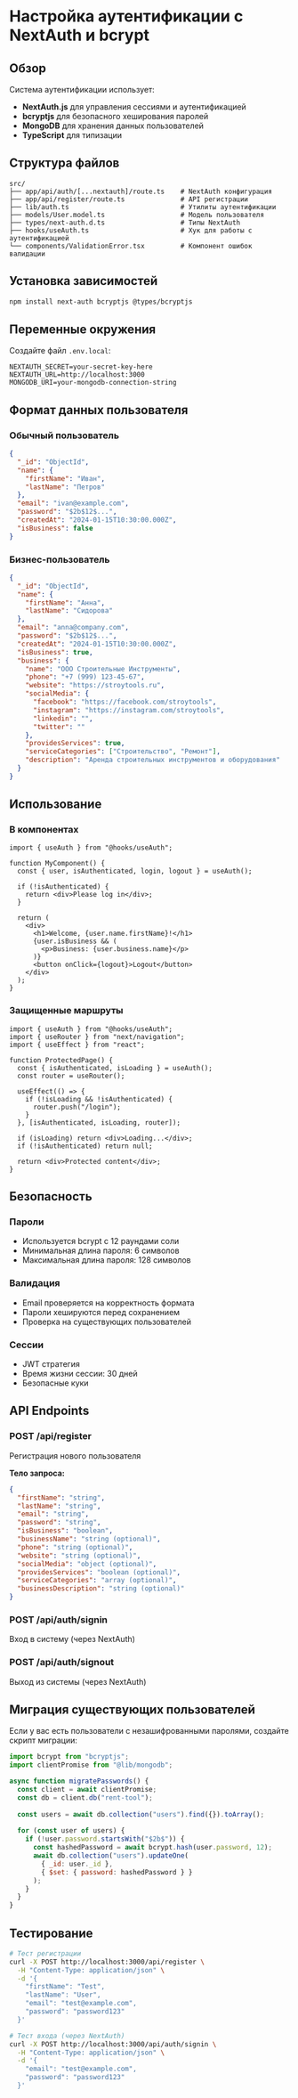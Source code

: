 # Настройка аутентификации с NextAuth и bcrypt

## Обзор

Система аутентификации использует:
- **NextAuth.js** для управления сессиями и аутентификацией
- **bcryptjs** для безопасного хеширования паролей
- **MongoDB** для хранения данных пользователей
- **TypeScript** для типизации

## Структура файлов

```
src/
├── app/api/auth/[...nextauth]/route.ts    # NextAuth конфигурация
├── app/api/register/route.ts              # API регистрации
├── lib/auth.ts                            # Утилиты аутентификации
├── models/User.model.ts                   # Модель пользователя
├── types/next-auth.d.ts                   # Типы NextAuth
├── hooks/useAuth.ts                       # Хук для работы с аутентификацией
└── components/ValidationError.tsx         # Компонент ошибок валидации
```

## Установка зависимостей

```bash
npm install next-auth bcryptjs @types/bcryptjs
```

## Переменные окружения

Создайте файл `.env.local`:

```env
NEXTAUTH_SECRET=your-secret-key-here
NEXTAUTH_URL=http://localhost:3000
MONGODB_URI=your-mongodb-connection-string
```

## Формат данных пользователя

### Обычный пользователь
```json
{
  "_id": "ObjectId",
  "name": {
    "firstName": "Иван",
    "lastName": "Петров"
  },
  "email": "ivan@example.com",
  "password": "$2b$12$...",
  "createdAt": "2024-01-15T10:30:00.000Z",
  "isBusiness": false
}
```

### Бизнес-пользователь
```json
{
  "_id": "ObjectId",
  "name": {
    "firstName": "Анна",
    "lastName": "Сидорова"
  },
  "email": "anna@company.com",
  "password": "$2b$12$...",
  "createdAt": "2024-01-15T10:30:00.000Z",
  "isBusiness": true,
  "business": {
    "name": "ООО Строительные Инструменты",
    "phone": "+7 (999) 123-45-67",
    "website": "https://stroytools.ru",
    "socialMedia": {
      "facebook": "https://facebook.com/stroytools",
      "instagram": "https://instagram.com/stroytools",
      "linkedin": "",
      "twitter": ""
    },
    "providesServices": true,
    "serviceCategories": ["Строительство", "Ремонт"],
    "description": "Аренда строительных инструментов и оборудования"
  }
}
```

## Использование

### В компонентах
```tsx
import { useAuth } from "@hooks/useAuth";

function MyComponent() {
  const { user, isAuthenticated, login, logout } = useAuth();

  if (!isAuthenticated) {
    return <div>Please log in</div>;
  }

  return (
    <div>
      <h1>Welcome, {user.name.firstName}!</h1>
      {user.isBusiness && (
        <p>Business: {user.business.name}</p>
      )}
      <button onClick={logout}>Logout</button>
    </div>
  );
}
```

### Защищенные маршруты
```tsx
import { useAuth } from "@hooks/useAuth";
import { useRouter } from "next/navigation";
import { useEffect } from "react";

function ProtectedPage() {
  const { isAuthenticated, isLoading } = useAuth();
  const router = useRouter();

  useEffect(() => {
    if (!isLoading && !isAuthenticated) {
      router.push("/login");
    }
  }, [isAuthenticated, isLoading, router]);

  if (isLoading) return <div>Loading...</div>;
  if (!isAuthenticated) return null;

  return <div>Protected content</div>;
}
```

## Безопасность

### Пароли
- Используется bcrypt с 12 раундами соли
- Минимальная длина пароля: 6 символов
- Максимальная длина пароля: 128 символов

### Валидация
- Email проверяется на корректность формата
- Пароли хешируются перед сохранением
- Проверка на существующих пользователей

### Сессии
- JWT стратегия
- Время жизни сессии: 30 дней
- Безопасные куки

## API Endpoints

### POST /api/register
Регистрация нового пользователя

**Тело запроса:**
```json
{
  "firstName": "string",
  "lastName": "string", 
  "email": "string",
  "password": "string",
  "isBusiness": "boolean",
  "businessName": "string (optional)",
  "phone": "string (optional)",
  "website": "string (optional)",
  "socialMedia": "object (optional)",
  "providesServices": "boolean (optional)",
  "serviceCategories": "array (optional)",
  "businessDescription": "string (optional)"
}
```

### POST /api/auth/signin
Вход в систему (через NextAuth)

### POST /api/auth/signout
Выход из системы (через NextAuth)

## Миграция существующих пользователей

Если у вас есть пользователи с незашифрованными паролями, создайте скрипт миграции:

```javascript
import bcrypt from "bcryptjs";
import clientPromise from "@lib/mongodb";

async function migratePasswords() {
  const client = await clientPromise;
  const db = client.db("rent-tool");
  
  const users = await db.collection("users").find({}).toArray();
  
  for (const user of users) {
    if (!user.password.startsWith("$2b$")) {
      const hashedPassword = await bcrypt.hash(user.password, 12);
      await db.collection("users").updateOne(
        { _id: user._id },
        { $set: { password: hashedPassword } }
      );
    }
  }
}
```

## Тестирование

```bash
# Тест регистрации
curl -X POST http://localhost:3000/api/register \
  -H "Content-Type: application/json" \
  -d '{
    "firstName": "Test",
    "lastName": "User",
    "email": "test@example.com",
    "password": "password123"
  }'

# Тест входа (через NextAuth)
curl -X POST http://localhost:3000/api/auth/signin \
  -H "Content-Type: application/json" \
  -d '{
    "email": "test@example.com",
    "password": "password123"
  }'
``` 